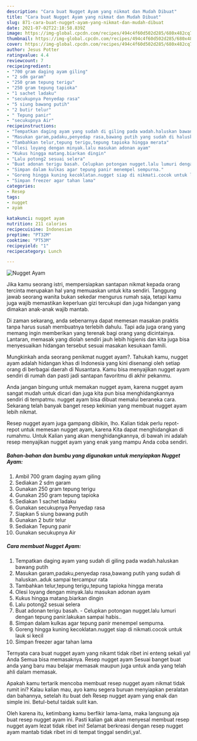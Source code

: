 ```yaml
---
description: "Cara buat Nugget Ayam yang nikmat dan Mudah Dibuat"
title: "Cara buat Nugget Ayam yang nikmat dan Mudah Dibuat"
slug: 871-cara-buat-nugget-ayam-yang-nikmat-dan-mudah-dibuat
date: 2021-07-02T22:18:58.839Z
image: https://img-global.cpcdn.com/recipes/494c4f60d502d285/680x482cq70/nugget-ayam-foto-resep-utama.jpg
thumbnail: https://img-global.cpcdn.com/recipes/494c4f60d502d285/680x482cq70/nugget-ayam-foto-resep-utama.jpg
cover: https://img-global.cpcdn.com/recipes/494c4f60d502d285/680x482cq70/nugget-ayam-foto-resep-utama.jpg
author: Jesus Potter
ratingvalue: 4.4
reviewcount: 7
recipeingredient:
- "700 gram daging ayam giling"
- "2 sdm garam"
- "250 gram tepung terigu"
- "250 gram tepung tapioka"
- "1 sachet ladaku"
- "secukupnya Penyedap rasa"
- "5 siung bawang putih"
- "2 butir telur"
- " Tepung panir"
- "secukupnya Air"
recipeinstructions:
- "Tempatkan daging ayam yang sudah di giling pada wadah.haluskan bawang putih"
- "Masukan garam,padaku,penyedap rasa,bawang putih yang sudah di haluskan..aduk sampai tercampur rata"
- "Tambahkan telur,tepung terigu,tepung tapioka hingga merata"
- "Olesi loyang dengan minyak.lalu masukan adonan ayam"
- "Kukus hingga matang.biarkan dingin"
- "Lalu potong2 sesuai selera"
- "Buat adonan terigu basah. Celupkan potongan nugget.lalu lumuri dengan tepung panir.lakukan sampai habis.."
- "Simpan dalam kulkas agar tepung panir menempel sempurna."
- "Goreng hingga kuning kecoklatan.nugget siap di nikmati.cocok untuk lauk si kecil"
- "Simpan freezer agar tahan lama"
categories:
- Resep
tags:
- nugget
- ayam

katakunci: nugget ayam 
nutrition: 211 calories
recipecuisine: Indonesian
preptime: "PT32M"
cooktime: "PT53M"
recipeyield: "1"
recipecategory: Lunch

---
```



![Nugget Ayam](https://img-global.cpcdn.com/recipes/494c4f60d502d285/680x482cq70/nugget-ayam-foto-resep-utama.jpg)

Jika kamu seorang istri, mempersiapkan santapan nikmat kepada orang tercinta merupakan hal yang memuaskan untuk kita sendiri. Tanggung jawab seorang  wanita bukan sekedar mengurus rumah saja, tetapi kamu juga wajib memastikan keperluan gizi tercukupi dan juga hidangan yang dimakan anak-anak wajib mantab.

Di zaman  sekarang, anda sebenarnya dapat memesan masakan praktis tanpa harus susah membuatnya terlebih dahulu. Tapi ada juga orang yang memang ingin memberikan yang terenak bagi orang yang dicintainya. Lantaran, memasak yang diolah sendiri jauh lebih higienis dan kita juga bisa menyesuaikan hidangan tersebut sesuai masakan kesukaan famili. 



Mungkinkah anda seorang penikmat nugget ayam?. Tahukah kamu, nugget ayam adalah hidangan khas di Indonesia yang kini disenangi oleh setiap orang di berbagai daerah di Nusantara. Kamu bisa menyajikan nugget ayam sendiri di rumah dan pasti jadi santapan favoritmu di akhir pekanmu.

Anda jangan bingung untuk memakan nugget ayam, karena nugget ayam sangat mudah untuk dicari dan juga kita pun bisa menghidangkannya sendiri di tempatmu. nugget ayam bisa dibuat memalui beraneka cara. Sekarang telah banyak banget resep kekinian yang membuat nugget ayam lebih nikmat.

Resep nugget ayam juga gampang dibikin, lho. Kalian tidak perlu repot-repot untuk memesan nugget ayam, karena Kita dapat menghidangkan di rumahmu. Untuk Kalian yang akan menghidangkannya, di bawah ini adalah resep menyajikan nugget ayam yang enak yang mampu Anda coba sendiri.

<!--inarticleads1-->

##### Bahan-bahan dan bumbu yang digunakan untuk menyiapkan Nugget Ayam:

1. Ambil 700 gram daging ayam giling
1. Sediakan 2 sdm garam
1. Gunakan 250 gram tepung terigu
1. Gunakan 250 gram tepung tapioka
1. Sediakan 1 sachet ladaku
1. Gunakan secukupnya Penyedap rasa
1. Siapkan 5 siung bawang putih
1. Gunakan 2 butir telur
1. Sediakan  Tepung panir
1. Gunakan secukupnya Air




<!--inarticleads2-->

##### Cara membuat Nugget Ayam:

1. Tempatkan daging ayam yang sudah di giling pada wadah.haluskan bawang putih
1. Masukan garam,padaku,penyedap rasa,bawang putih yang sudah di haluskan..aduk sampai tercampur rata
1. Tambahkan telur,tepung terigu,tepung tapioka hingga merata
1. Olesi loyang dengan minyak.lalu masukan adonan ayam
1. Kukus hingga matang.biarkan dingin
1. Lalu potong2 sesuai selera
1. Buat adonan terigu basah. - Celupkan potongan nugget.lalu lumuri dengan tepung panir.lakukan sampai habis..
1. Simpan dalam kulkas agar tepung panir menempel sempurna.
1. Goreng hingga kuning kecoklatan.nugget siap di nikmati.cocok untuk lauk si kecil
1. Simpan freezer agar tahan lama




Ternyata cara buat nugget ayam yang nikamt tidak ribet ini enteng sekali ya! Anda Semua bisa memasaknya. Resep nugget ayam Sesuai banget buat anda yang baru mau belajar memasak maupun juga untuk anda yang telah ahli dalam memasak.

Apakah kamu tertarik mencoba membuat resep nugget ayam nikmat tidak rumit ini? Kalau kalian mau, ayo kamu segera buruan menyiapkan peralatan dan bahannya, setelah itu buat deh Resep nugget ayam yang enak dan simple ini. Betul-betul taidak sulit kan. 

Oleh karena itu, ketimbang kamu berfikir lama-lama, maka langsung aja buat resep nugget ayam ini. Pasti kalian gak akan menyesal membuat resep nugget ayam lezat tidak ribet ini! Selamat berkreasi dengan resep nugget ayam mantab tidak ribet ini di tempat tinggal sendiri,ya!.

